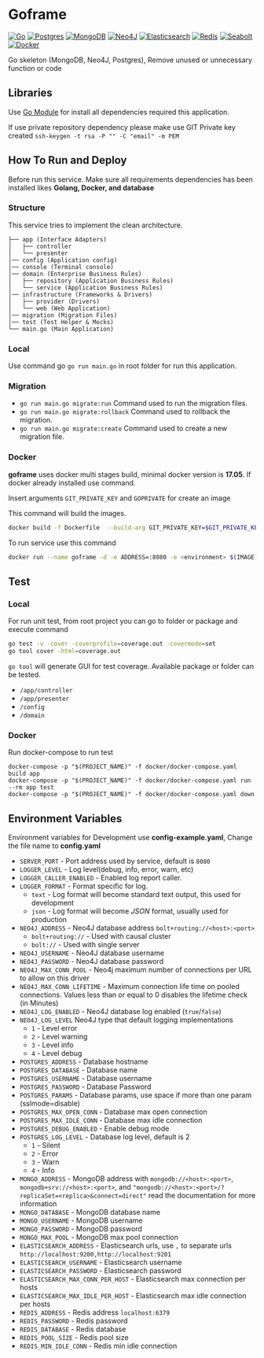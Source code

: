 # Goframe

[![Go](https://img.shields.io/badge/go-1.14-00E5E6.svg)](https://golang.org/)
[![Postgres](https://img.shields.io/badge/postgres-12.3-326590.svg)](https://www.postgresql.org/)
[![MongoDB](https://img.shields.io/badge/mongodb-4.2.8-139B50.svg)](https://www.mongodb.com/)
[![Neo4J](https://img.shields.io/badge/neo4j-4.1.3-3A8B9F.svg)](https://neo4j.com/)
[![Elasticsearch](https://img.shields.io/badge/elasticsearch-7.7.0-F4BE1A.svg)](https://www.elastic.co/elasticsearch/)
[![Redis](https://img.shields.io/badge/redis-6.0.8-C93D2E.svg)](https://redis.io/)
[![Seabolt](https://img.shields.io/badge/seabolt-1.7.4-2885E4.svg)](https://github.com/neo4j-drivers/seabolt)
[![Docker](https://img.shields.io/badge/docker-19.03-2885E4.svg)](https://www.docker.com/)

Go skeleton (MongoDB, Neo4J, Postgres), Remove unused or unnecessary function or code

## Libraries

Use [Go Module](https://blog.golang.org/using-go-modules) for install all dependencies required this application.

If use private repository dependency please make use GIT Private key created `ssh-keygen -t rsa -P "" -C "email" -m PEM`

## How To Run and Deploy

Before run this service. Make sure all requirements dependencies has been installed likes **Golang, Docker, and database**

### Structure

This service tries to implement the clean architecture.

```
├── app (Interface Adapters) 
│   ├── controller
│   └── presenter
│── config (Application config)
│── console (Terminal console)
│── domain (Enterprise Business Rules)
│   ├── repository (Application Business Rules)
│   └── service (Application Business Rules)
│── infrastructure (Frameworks & Drivers)
│   ├── provider (Drivers)
│   └── web (Web Application)
│── migration (Migration Files)
│── test (Test Helper & Mocks)
└── main.go (Main Application)
```

### Local

Use command go ```go run main.go``` in root folder for run this application.

### Migration

- ```go run main.go migrate:run``` Command used to run the migration files.
- ```go run main.go migrate:rollback``` Command used to rollback the migration.
- ```go run main.go migrate:create``` Command used to create a new migration file.

### Docker

**goframe** uses docker multi stages build, minimal docker version is **17.05**. If docker already installed use command.

Insert arguments `GIT_PRIVATE_KEY` and `GOPRIVATE` for create an image

This command will build the images.
```bash
docker build -f Dockerfile  --build-arg GIT_PRIVATE_KEY=$GIT_PRIVATE_KEY --build-arg GOPRIVATE=$GOPRIVATE -t goframe:$(VERSION) .
```

To run service use this command
```bash
docker run --name goframe -d -e ADDRESS=:8080 -e <environment> $(IMAGE):$(VERSION)
```

## Test

### Local

For run unit test, from root project you can go to folder or package and execute command
```bash
go test -v -cover -coverprofile=coverage.out -covermode=set
go tool cover -html=coverage.out
```
`go tool` will generate GUI for test coverage. Available package or folder can be tested.

- `/app/controller`
- `/app/presenter`
- `/config`
- `/domain`

### Docker

Run docker-compose to run test
```
docker-compose -p "$(PROJECT_NAME)" -f docker/docker-compose.yaml build app
docker-compose -p "$(PROJECT_NAME)" -f docker/docker-compose.yaml run --rm app test
docker-compose -p "$(PROJECT_NAME)" -f docker/docker-compose.yaml down
```

## Environment Variables

Environment variables for Development use **config-example.yaml**, Change the file name to **config.yaml**

+ `SERVER_PORT` - Port address used by service, default is `8080`
+ `LOGGER_LEVEL` - Log level(debug, info, error, warn, etc)
+ `LOGGER_CALLER_ENABLED` - Enabled log report caller.
+ `LOGGER_FORMAT` - Format specific for log.
  - `text` - Log format will become standard text output, this used for development
  - `json` - Log format will become *JSON* format, usually used for production
+ `NEO4J_ADDRESS` - Neo4J database address `bolt+routing://<host>:<port>`
  - `bolt+routing://` - Used with causal cluster
  - `bolt://` - Used with single server
+ `NEO4J_USERNAME` - Neo4J database username
+ `NEO4J_PASSWORD` - Neo4J database password
+ `NEO4J_MAX_CONN_POOL` - Neo4j maximum number of connections per URL to allow on this driver
+ `NEO4J_MAX_CONN_LIFETIME` - Maximum connection life time on pooled connections. Values less than or equal to 0 disables the lifetime check (in Minutes)
+ `NEO4J_LOG_ENABLED` - Neo4J database log enabled (`true`/`false`)
+ `NEO4J_LOG_LEVEL` Neo4J type that default logging implementations
  - `1` - Level error
  - `2` - Level warning
  - `3` - Level info
  - `4` - Level debug
+ `POSTGRES_ADDRESS` - Database hostname
+ `POSTGRES_DATABASE` - Database name
+ `POSTGRES_USERNAME` - Database username
+ `POSTGRES_PASSWORD` - Database Password
+ `POSTGRES_PARAMS` - Database params, use space if more than one param (sslmode=disable)
+ `POSTGRES_MAX_OPEN_CONN` - Database max open connection
+ `POSTGRES_MAX_IDLE_CONN` - Database max idle connection
+ `POSTGRES_DEBUG_ENABLED` - Enable debug mode
+ `POSTGRES_LOG_LEVEL` - Database log level, default is 2
    - `1` - Silent
    - `2` - Error
    - `3` - Warn
    - `4` - Info
+ `MONGO_ADDRESS` - MongoDB address with `mongodb://<host>:<port>`, `mongodb+srv://<host>:<port>`, and `"mongodb://<host>:<port>/?replicaSet=<replica>&connect=direct"` read the documentation for more information
+ `MONGO_DATABASE` - MongoDB database name
+ `MONGO_USERNAME` - MongoDB username
+ `MONGO_PASSWORD` - MongoDB password
+ `MONGO_MAX_POOL` - MongoDB max pool connection
+ `ELASTICSEARCH_ADDRESS` - Elasticsearch urls, use `,` to separate urls `http://localhost:9200,http://localhost:9201`
+ `ELASTICSEARCH_USERNAME` - Elasticsearch username
+ `ELASTICSEARCH_PASSWORD` - Elasticsearch password
+ `ELASTICSEARCH_MAX_CONN_PER_HOST` - Elasticsearch max connection per hosts
+ `ELASTICSEARCH_MAX_IDLE_PER_HOST` - Elasticsearch max idle connection per hosts
+ `REDIS_ADDRESS` - Redis address `localhost:6379`
+ `REDIS_PASSWORD` - Redis password
+ `REDIS_DATABASE` - Redis database
+ `REDIS_POOL_SIZE` - Redis pool size
+ `REDIS_MIN_IDLE_CONN` - Redis min idle connection
